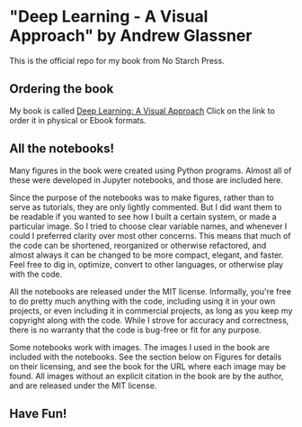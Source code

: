# "Deep Learning - A Visual Approach" by Andrew Glassner

This is the official repo for my book from No Starch Press.

## Ordering the book

My book is called [Deep Learning: A Visual Approach](https://nostarch.com/deep-learning-visual-approach) 
Click on the link to order it in physical or Ebook formats.

## All the notebooks!

Many figures in the book were created using Python programs.
Almost all of these were developed in Jupyter notebooks,
and those are included here.

Since the purpose of the notebooks was to make figures, 
rather than to
serve as tutorials, they are only lightly commented. 
But I did want them to be readable if you wanted to see
how I built a certain system, or made a particular image.
So I tried to 
choose clear variable names, and whenever I could I
preferred clarity over most other concerns. This means
that much of the code can be shortened, 
reorganized or otherwise refactored,
and almost always it can be changed to be
more compact, elegant, and faster. Feel free
to dig in, optimize, convert to other languages, or otherwise play with the code.  

All the notebooks are released under the MIT license. Informally, you're free to 
do pretty much anything with the code, including using it in your own projects,
or even including it in commercial projects, as long as you keep my copyright
along with the code. While I strove for accuracy and correctness, there is no 
warranty that the code is bug-free or fit for any purpose.

Some notebooks work with images. The images I used in the book are included
with the notebooks. See the section below on Figures for details on their
licensing, and see the book for the URL where each image may be found. All images
without an explicit citation in the book are by the author, and are released
under the MIT license.

## Have Fun!
